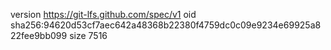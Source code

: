 version https://git-lfs.github.com/spec/v1
oid sha256:94620d53cf7aec642a48368b22380f4759dc0c09e9234e69925a822fee9bb099
size 7516

